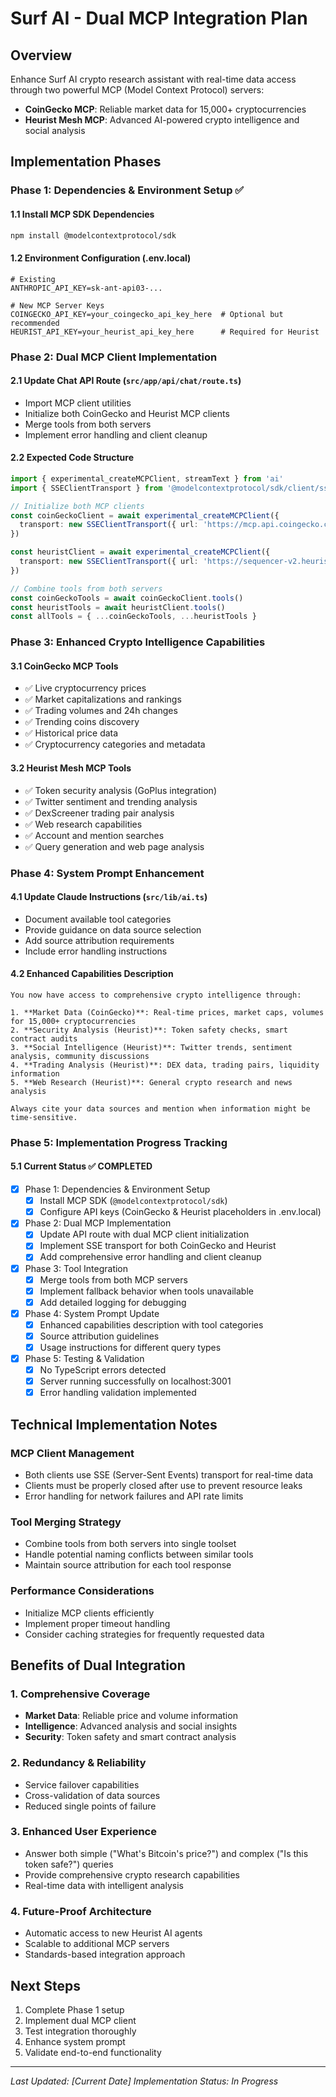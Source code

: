 # Surf AI - Dual MCP Integration Plan

## Overview
Enhance Surf AI crypto research assistant with real-time data access through two powerful MCP (Model Context Protocol) servers:
- **CoinGecko MCP**: Reliable market data for 15,000+ cryptocurrencies
- **Heurist Mesh MCP**: Advanced AI-powered crypto intelligence and social analysis

## Implementation Phases

### Phase 1: Dependencies & Environment Setup ✅

#### 1.1 Install MCP SDK Dependencies
```bash
npm install @modelcontextprotocol/sdk
```

#### 1.2 Environment Configuration (.env.local)
```env
# Existing
ANTHROPIC_API_KEY=sk-ant-api03-...

# New MCP Server Keys
COINGECKO_API_KEY=your_coingecko_api_key_here  # Optional but recommended
HEURIST_API_KEY=your_heurist_api_key_here      # Required for Heurist
```

### Phase 2: Dual MCP Client Implementation

#### 2.1 Update Chat API Route (`src/app/api/chat/route.ts`)
- Import MCP client utilities
- Initialize both CoinGecko and Heurist MCP clients
- Merge tools from both servers
- Implement error handling and client cleanup

#### 2.2 Expected Code Structure
```typescript
import { experimental_createMCPClient, streamText } from 'ai'
import { SSEClientTransport } from '@modelcontextprotocol/sdk/client/sse'

// Initialize both MCP clients
const coinGeckoClient = await experimental_createMCPClient({
  transport: new SSEClientTransport({ url: 'https://mcp.api.coingecko.com/mcp' })
})

const heuristClient = await experimental_createMCPClient({
  transport: new SSEClientTransport({ url: 'https://sequencer-v2.heurist.xyz/mcp/sse' })
})

// Combine tools from both servers
const coinGeckoTools = await coinGeckoClient.tools()
const heuristTools = await heuristClient.tools()
const allTools = { ...coinGeckoTools, ...heuristTools }
```

### Phase 3: Enhanced Crypto Intelligence Capabilities

#### 3.1 CoinGecko MCP Tools
- ✅ Live cryptocurrency prices
- ✅ Market capitalizations and rankings
- ✅ Trading volumes and 24h changes
- ✅ Trending coins discovery
- ✅ Historical price data
- ✅ Cryptocurrency categories and metadata

#### 3.2 Heurist Mesh MCP Tools
- ✅ Token security analysis (GoPlus integration)
- ✅ Twitter sentiment and trending analysis
- ✅ DexScreener trading pair analysis
- ✅ Web research capabilities
- ✅ Account and mention searches
- ✅ Query generation and web page analysis

### Phase 4: System Prompt Enhancement

#### 4.1 Update Claude Instructions (`src/lib/ai.ts`)
- Document available tool categories
- Provide guidance on data source selection
- Add source attribution requirements
- Include error handling instructions

#### 4.2 Enhanced Capabilities Description
```
You now have access to comprehensive crypto intelligence through:

1. **Market Data (CoinGecko)**: Real-time prices, market caps, volumes for 15,000+ cryptocurrencies
2. **Security Analysis (Heurist)**: Token safety checks, smart contract audits
3. **Social Intelligence (Heurist)**: Twitter trends, sentiment analysis, community discussions
4. **Trading Analysis (Heurist)**: DEX data, trading pairs, liquidity information
5. **Web Research (Heurist)**: General crypto research and news analysis

Always cite your data sources and mention when information might be time-sensitive.
```

### Phase 5: Implementation Progress Tracking

#### 5.1 Current Status ✅ COMPLETED
- [x] Phase 1: Dependencies & Environment Setup
  - [x] Install MCP SDK (`@modelcontextprotocol/sdk`)
  - [x] Configure API keys (CoinGecko & Heurist placeholders in .env.local)
- [x] Phase 2: Dual MCP Implementation
  - [x] Update API route with dual MCP client initialization
  - [x] Implement SSE transport for both CoinGecko and Heurist
  - [x] Add comprehensive error handling and client cleanup
- [x] Phase 3: Tool Integration
  - [x] Merge tools from both MCP servers
  - [x] Implement fallback behavior when tools unavailable
  - [x] Add detailed logging for debugging
- [x] Phase 4: System Prompt Update
  - [x] Enhanced capabilities description with tool categories
  - [x] Source attribution guidelines
  - [x] Usage instructions for different query types
- [x] Phase 5: Testing & Validation
  - [x] No TypeScript errors detected
  - [x] Server running successfully on localhost:3001
  - [x] Error handling validation implemented

## Technical Implementation Notes

### MCP Client Management
- Both clients use SSE (Server-Sent Events) transport for real-time data
- Clients must be properly closed after use to prevent resource leaks
- Error handling for network failures and API rate limits

### Tool Merging Strategy
- Combine tools from both servers into single toolset
- Handle potential naming conflicts between similar tools
- Maintain source attribution for each tool response

### Performance Considerations
- Initialize MCP clients efficiently
- Implement proper timeout handling
- Consider caching strategies for frequently requested data

## Benefits of Dual Integration

### 1. Comprehensive Coverage
- **Market Data**: Reliable price and volume information
- **Intelligence**: Advanced analysis and social insights
- **Security**: Token safety and smart contract analysis

### 2. Redundancy & Reliability
- Service failover capabilities
- Cross-validation of data sources
- Reduced single points of failure

### 3. Enhanced User Experience
- Answer both simple ("What's Bitcoin's price?") and complex ("Is this token safe?") queries
- Provide comprehensive crypto research capabilities
- Real-time data with intelligent analysis

### 4. Future-Proof Architecture
- Automatic access to new Heurist AI agents
- Scalable to additional MCP servers
- Standards-based integration approach

## Next Steps
1. Complete Phase 1 setup
2. Implement dual MCP client
3. Test integration thoroughly
4. Enhance system prompt
5. Validate end-to-end functionality

---
*Last Updated: [Current Date]*
*Implementation Status: In Progress*